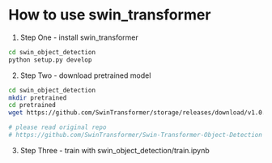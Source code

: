 # How to use swin_transformer
1. Step One - install swin_transformer
```bash
cd swin_object_detection
python setup.py develop
```
2. Step Two - download pretrained model
```bash
cd swin_object_detection
mkdir pretrained
cd pretrained
wget https://github.com/SwinTransformer/storage/releases/download/v1.0.2/cascade_mask_rcnn_swin_base_patch4_window7.pth

# please read original repo 
# https://github.com/SwinTransformer/Swin-Transformer-Object-Detection
```
3. Step Three - train with swin_object_detection/train.ipynb